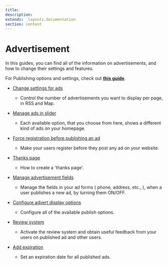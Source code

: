 ```yaml
---
title:
description:
extends: _layouts.documentation
section: content
---
```


# Advertisement

In this guides, you can find all of the information on advertisements, and how to change their settings and features. 

For Publishing options and settings, check out **[this guide](publish-options)**.

*   [Change settings for ads](advertisement-change-settings-for-ads)
     - Control the number of advertisements you want to display per page, in RSS and Map.
   
*   [Manage ads in slider](advertisement-manage-ads-in-sliders)
     - Each available option, that you choose from here, shows a different kind of ads on your homepage.
   
*   [Force registration before publishing an ad](advertisement-force-registration-before-publishing-an-ad)
     - Make your users register before they post any ad on your website.

*   [Thanks page](advertisement-thanks-page)
     - How to create a 'thanks page'.
   
*   [Manage advertisement fields](advertisement-manage-advertisement-fields)
     -  Manage the fields in your ad forms ( phone, address, etc., ), when a user publishes a new ad, by turning them ON/OFF.
   
*   [Configure advert display options](advertisement-configure-publilsh-options)
     -  Configure all of the available publish options. 

*   [Review system](advertisement-review-system)
     -  Activate the review system and obtain useful feedback from your users on published ad and other users.
  
*   [Add expiration](advertisement-ad-expiration)
     - Set an expiration date for all published ads.
